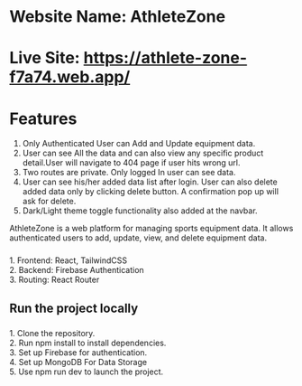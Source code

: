 # Website Name: AthleteZone

# Live Site: https://athlete-zone-f7a74.web.app/

# Features 

1. Only Authenticated User can Add and Update equipment data.
2. User can see All the data and can also view any specific product detail.User will navigate to 404 page if user hits wrong url.
3. Two routes are private. Only logged In user can see data.
4. User can see his/her added data list after login. User can also delete added data only by clicking delete button. A confirmation pop up will ask for delete.
5. Dark/Light theme toggle functionality also added at the navbar.  

<p align="left">AthleteZone is a web platform for managing sports equipment data. It allows authenticated users to add, update, view, and delete equipment data.</p>

###

<p align="left">1. Frontend: React, TailwindCSS<br>2. Backend: Firebase Authentication<br>3. Routing: React Router</p>

###



###

<h2 align="left">Run the project locally</h2>

###

<p align="left">1. Clone the repository.<br>2. Run npm install to install dependencies.<br>3. Set up Firebase for authentication.<br>4. Set up MongoDB For Data Storage<br>5. Use npm run dev to launch the project.</p>

###

